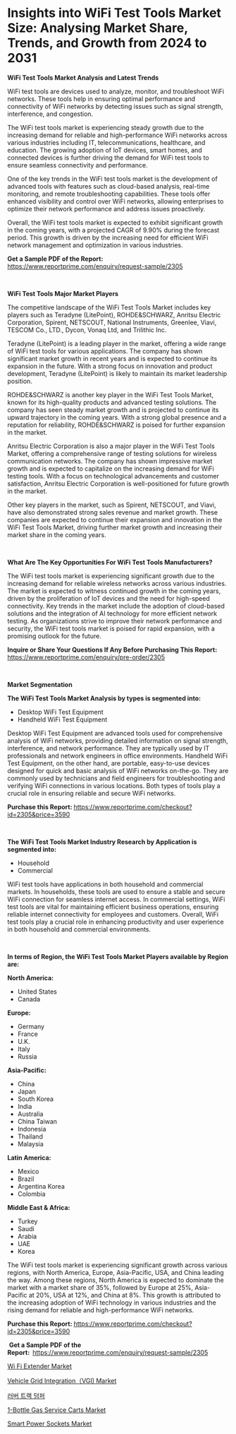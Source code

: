 <p><h1>Insights into WiFi Test Tools Market Size: Analysing Market Share, Trends, and Growth from 2024 to 2031</h1></p><p><strong>WiFi Test Tools Market Analysis and Latest Trends</strong></p>
<p><p>WiFi test tools are devices used to analyze, monitor, and troubleshoot WiFi networks. These tools help in ensuring optimal performance and connectivity of WiFi networks by detecting issues such as signal strength, interference, and congestion.</p><p>The WiFi test tools market is experiencing steady growth due to the increasing demand for reliable and high-performance WiFi networks across various industries including IT, telecommunications, healthcare, and education. The growing adoption of IoT devices, smart homes, and connected devices is further driving the demand for WiFi test tools to ensure seamless connectivity and performance.</p><p>One of the key trends in the WiFi test tools market is the development of advanced tools with features such as cloud-based analysis, real-time monitoring, and remote troubleshooting capabilities. These tools offer enhanced visibility and control over WiFi networks, allowing enterprises to optimize their network performance and address issues proactively.</p><p>Overall, the WiFi test tools market is expected to exhibit significant growth in the coming years, with a projected CAGR of 9.90% during the forecast period. This growth is driven by the increasing need for efficient WiFi network management and optimization in various industries.</p></p>
<p><strong>Get a Sample PDF of the Report:&nbsp;</strong> <a href="https://www.reportprime.com/enquiry/request-sample/2305">https://www.reportprime.com/enquiry/request-sample/2305</a></p>
<p>&nbsp;</p>
<p><strong>WiFi Test Tools Major Market Players</strong></p>
<p><p>The competitive landscape of the WiFi Test Tools Market includes key players such as Teradyne (LitePoint), ROHDE&SCHWARZ, Anritsu Electric Corporation, Spirent, NETSCOUT, National Instruments, Greenlee, Viavi, TESCOM Co., LTD., Dycon, Vonaq Ltd, and Trilithic Inc.</p><p>Teradyne (LitePoint) is a leading player in the market, offering a wide range of WiFi test tools for various applications. The company has shown significant market growth in recent years and is expected to continue its expansion in the future. With a strong focus on innovation and product development, Teradyne (LitePoint) is likely to maintain its market leadership position.</p><p>ROHDE&SCHWARZ is another key player in the WiFi Test Tools Market, known for its high-quality products and advanced testing solutions. The company has seen steady market growth and is projected to continue its upward trajectory in the coming years. With a strong global presence and a reputation for reliability, ROHDE&SCHWARZ is poised for further expansion in the market.</p><p>Anritsu Electric Corporation is also a major player in the WiFi Test Tools Market, offering a comprehensive range of testing solutions for wireless communication networks. The company has shown impressive market growth and is expected to capitalize on the increasing demand for WiFi testing tools. With a focus on technological advancements and customer satisfaction, Anritsu Electric Corporation is well-positioned for future growth in the market.</p><p>Other key players in the market, such as Spirent, NETSCOUT, and Viavi, have also demonstrated strong sales revenue and market growth. These companies are expected to continue their expansion and innovation in the WiFi Test Tools Market, driving further market growth and increasing their market share in the coming years.</p></p>
<p>&nbsp;</p>
<p><strong>What Are The Key Opportunities For WiFi Test Tools Manufacturers?</strong></p>
<p><p>The WiFi test tools market is experiencing significant growth due to the increasing demand for reliable wireless networks across various industries. The market is expected to witness continued growth in the coming years, driven by the proliferation of IoT devices and the need for high-speed connectivity. Key trends in the market include the adoption of cloud-based solutions and the integration of AI technology for more efficient network testing. As organizations strive to improve their network performance and security, the WiFi test tools market is poised for rapid expansion, with a promising outlook for the future.</p></p>
<p><strong>Inquire or Share Your Questions If Any Before Purchasing This Report:</strong> <a href="https://www.reportprime.com/enquiry/pre-order/2305">https://www.reportprime.com/enquiry/pre-order/2305</a></p>
<p>&nbsp;</p>
<p><strong>Market Segmentation</strong></p>
<p><strong>The WiFi Test Tools Market Analysis by types is segmented into:</strong></p>
<p><ul><li>Desktop WiFi Test Equipment</li><li>Handheld WiFi Test Equipment</li></ul></p>
<p><p>Desktop WiFi Test Equipment are advanced tools used for comprehensive analysis of WiFi networks, providing detailed information on signal strength, interference, and network performance. They are typically used by IT professionals and network engineers in office environments. Handheld WiFi Test Equipment, on the other hand, are portable, easy-to-use devices designed for quick and basic analysis of WiFi networks on-the-go. They are commonly used by technicians and field engineers for troubleshooting and verifying WiFi connections in various locations. Both types of tools play a crucial role in ensuring reliable and secure WiFi networks.</p></p>
<p><strong>Purchase this Report:&nbsp;</strong><a href="https://www.reportprime.com/checkout?id=2305&price=3590">https://www.reportprime.com/checkout?id=2305&price=3590</a></p>
<p>&nbsp;</p>
<p><strong>The WiFi Test Tools Market Industry Research by Application is segmented into:</strong></p>
<p><ul><li>Household</li><li>Commercial</li></ul></p>
<p><p>WiFi test tools have applications in both household and commercial markets. In households, these tools are used to ensure a stable and secure WiFi connection for seamless internet access. In commercial settings, WiFi test tools are vital for maintaining efficient business operations, ensuring reliable internet connectivity for employees and customers. Overall, WiFi test tools play a crucial role in enhancing productivity and user experience in both household and commercial environments.</p></p>
<p>&nbsp;</p>
<p><strong>In terms of Region, the WiFi Test Tools Market Players available by Region are:</strong></p>
<p>
    <p> <strong> North America: </strong>
        <ul>
            <li>United States</li>
            <li>Canada</li>
        </ul>
        </p> 
    <p> <strong> Europe: </strong>
        <ul>
            <li>Germany</li>
            <li>France</li>
            <li>U.K.</li>
            <li>Italy</li>
            <li>Russia</li>
        </ul>
        </p> 
    <p> <strong> Asia-Pacific: </strong>
        <ul>
            <li>China</li>
            <li>Japan</li>
            <li>South Korea</li>
            <li>India</li>
            <li>Australia</li>
            <li>China Taiwan</li>
            <li>Indonesia</li>
            <li>Thailand</li>
            <li>Malaysia</li>
        </ul>
        </p> 
    <p> <strong> Latin America: </strong>
        <ul>
            <li>Mexico</li>
            <li>Brazil</li>
            <li>Argentina Korea</li>
            <li>Colombia</li>
        </ul>
        </p> 
    <p> <strong> Middle East & Africa: </strong>
        <ul>
            <li>Turkey</li>
            <li>Saudi</li>
            <li>Arabia</li>
            <li>UAE</li>
            <li>Korea</li>
        </ul>
    </p>
    </p>
<p><p>The WiFi test tools market is experiencing significant growth across various regions, with North America, Europe, Asia-Pacific, USA, and China leading the way. Among these regions, North America is expected to dominate the market with a market share of 35%, followed by Europe at 25%, Asia-Pacific at 20%, USA at 12%, and China at 8%. This growth is attributed to the increasing adoption of WiFi technology in various industries and the rising demand for reliable and high-performance WiFi networks.</p></p>
<p><strong>Purchase this Report: </strong><a href="https://www.reportprime.com/checkout?id=2305&price=3590">https://www.reportprime.com/checkout?id=2305&price=3590</a></p>
<p>&nbsp;<strong>Get a Sample PDF of the Report:&nbsp;&nbsp;</strong><a href="https://www.reportprime.com/enquiry/request-sample/2305">https://www.reportprime.com/enquiry/request-sample/2305</a></p>
<p><strong></strong></p>
<p><p><a href="https://github.com/julyju69/Market-Research-Report-List-2/blob/main/wi-fi-extender-market.md">Wi Fi Extender Market</a></p><p><a href="https://www.linkedin.com/pulse/vehicle-grid-integrationvgi-market-dynamics-2024-2031-also-nyeaf?trackingId=CkX%2FBk5BAo92Aprem0r5IQ%3D%3D">Vehicle Grid Integration（VGI) Market</a></p><p><a href="https://github.com/JackieFauhey9089475/Market-Research-Report-List-1/blob/main/560728510282.md">러버 트랙 덤퍼</a></p><p><a href="https://www.linkedin.com/pulse/1-bottle-gas-service-carts-market-furnish-information-size-wuy9f?trackingId=j5Zu6o4pmnxeE65vko1Adw%3D%3D">1-Bottle Gas Service Carts Market</a></p><p><a href="https://github.com/nathandecarvalho/Market-Research-Report-List-2/blob/main/smart-power-sockets-market.md">Smart Power Sockets Market</a></p></p>